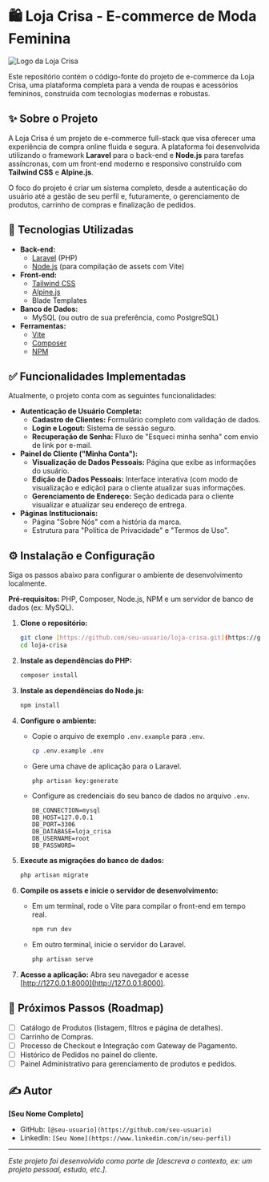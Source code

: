 # 🛍️ Loja Crisa - E-commerce de Moda Feminina

![Logo da Loja Crisa](https://storage.googleapis.com/gemini-prod-us-east1-9d95f2df5364/images/f3693e50-2f95-4674-9c44-e2a22026850c.png)

Este repositório contém o código-fonte do projeto de e-commerce da Loja Crisa, uma plataforma completa para a venda de roupas e acessórios femininos, construída com tecnologias modernas e robustas.

## ✨ Sobre o Projeto

A Loja Crisa é um projeto de e-commerce full-stack que visa oferecer uma experiência de compra online fluida e segura. A plataforma foi desenvolvida utilizando o framework **Laravel** para o back-end e **Node.js** para tarefas assíncronas, com um front-end moderno e responsivo construído com **Tailwind CSS** e **Alpine.js**.

O foco do projeto é criar um sistema completo, desde a autenticação do usuário até a gestão de seu perfil e, futuramente, o gerenciamento de produtos, carrinho de compras e finalização de pedidos.

## 🚀 Tecnologias Utilizadas

- **Back-end:**
  - [Laravel](https://laravel.com/) (PHP)
  - [Node.js](https://nodejs.org/) (para compilação de assets com Vite)
- **Front-end:**
  - [Tailwind CSS](https://tailwindcss.com/)
  - [Alpine.js](https://alpinejs.dev/)
  - Blade Templates
- **Banco de Dados:**
  - MySQL (ou outro de sua preferência, como PostgreSQL)
- **Ferramentas:**
  - [Vite](https://vitejs.dev/)
  - [Composer](https://getcomposer.org/)
  - [NPM](https://www.npmjs.com/)

## ✅ Funcionalidades Implementadas

Atualmente, o projeto conta com as seguintes funcionalidades:

- **Autenticação de Usuário Completa:**
  - **Cadastro de Clientes:** Formulário completo com validação de dados.
  - **Login e Logout:** Sistema de sessão seguro.
  - **Recuperação de Senha:** Fluxo de "Esqueci minha senha" com envio de link por e-mail.
- **Painel do Cliente ("Minha Conta"):**
  - **Visualização de Dados Pessoais:** Página que exibe as informações do usuário.
  - **Edição de Dados Pessoais:** Interface interativa (com modo de visualização e edição) para o cliente atualizar suas informações.
  - **Gerenciamento de Endereço:** Seção dedicada para o cliente visualizar e atualizar seu endereço de entrega.
- **Páginas Institucionais:**
  - Página "Sobre Nós" com a história da marca.
  - Estrutura para "Política de Privacidade" e "Termos de Uso".

## ⚙️ Instalação e Configuração

Siga os passos abaixo para configurar o ambiente de desenvolvimento localmente.

**Pré-requisitos:** PHP, Composer, Node.js, NPM e um servidor de banco de dados (ex: MySQL).

1.  **Clone o repositório:**
    ```bash
    git clone [https://github.com/seu-usuario/loja-crisa.git](https://github.com/seu-usuario/loja-crisa.git)
    cd loja-crisa
    ```

2.  **Instale as dependências do PHP:**
    ```bash
    composer install
    ```

3.  **Instale as dependências do Node.js:**
    ```bash
    npm install
    ```

4.  **Configure o ambiente:**
    - Copie o arquivo de exemplo `.env.example` para `.env`.
      ```bash
      cp .env.example .env
      ```
    - Gere uma chave de aplicação para o Laravel.
      ```bash
      php artisan key:generate
      ```
    - Configure as credenciais do seu banco de dados no arquivo `.env`.
      ```
      DB_CONNECTION=mysql
      DB_HOST=127.0.0.1
      DB_PORT=3306
      DB_DATABASE=loja_crisa
      DB_USERNAME=root
      DB_PASSWORD=
      ```

5.  **Execute as migrações do banco de dados:**
    ```bash
    php artisan migrate
    ```

6.  **Compile os assets e inicie o servidor de desenvolvimento:**
    - Em um terminal, rode o Vite para compilar o front-end em tempo real.
      ```bash
      npm run dev
      ```
    - Em outro terminal, inicie o servidor do Laravel.
      ```bash
      php artisan serve
      ```

7.  **Acesse a aplicação:**
    Abra seu navegador e acesse [http://127.0.0.1:8000](http://127.0.0.1:8000).

## 🔮 Próximos Passos (Roadmap)

- [ ] Catálogo de Produtos (listagem, filtros e página de detalhes).
- [ ] Carrinho de Compras.
- [ ] Processo de Checkout e Integração com Gateway de Pagamento.
- [ ] Histórico de Pedidos no painel do cliente.
- [ ] Painel Administrativo para gerenciamento de produtos e pedidos.

## ✍️ Autor

**[Seu Nome Completo]**

- GitHub: `[@seu-usuario](https://github.com/seu-usuario)`
- LinkedIn: `[Seu Nome](https://www.linkedin.com/in/seu-perfil)`

---
*Este projeto foi desenvolvido como parte de [descreva o contexto, ex: um projeto pessoal, estudo, etc.].*
